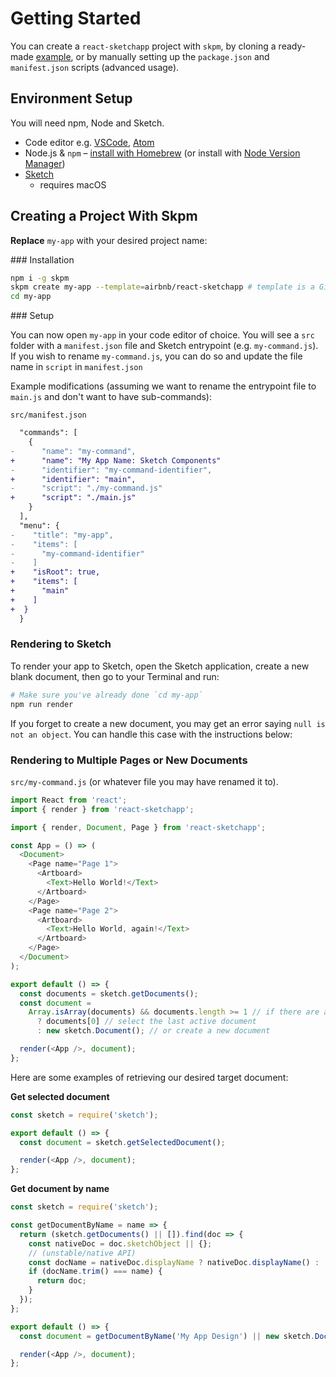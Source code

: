 # Getting Started

You can create a `react-sketchapp` project with `skpm`, by cloning a ready-made [example](../examples.md), or by manually setting up the `package.json` and `manifest.json` scripts (advanced usage).

## Environment Setup

You will need npm, Node and Sketch.

- Code editor e.g. [VSCode](https://code.visualstudio.com/), [Atom](https://atom.io/)
- Node.js & `npm` – [install with Homebrew](https://nodejs.org/en/download/package-manager/#macos) (or install with [Node Version Manager](https://nodejs.org/en/download/package-manager/#nvm))
- [Sketch](https://www.sketch.com/)
  - requires macOS

## Creating a Project With Skpm

**Replace** `my-app` with your desired project name:

### Installation

```bash
npm i -g skpm
skpm create my-app --template=airbnb/react-sketchapp # template is a GitHub repo
cd my-app
```

### Setup

You can now open `my-app` in your code editor of choice. You will see a `src` folder with a `manifest.json` file and Sketch entrypoint (e.g. `my-command.js`). If you wish to rename `my-command.js`, you can do so and update the file name in `script` in `manifest.json`

Example modifications (assuming we want to rename the entrypoint file to `main.js` and don't want to have sub-commands):

`src/manifest.json`

```diff
  "commands": [
    {
-      "name": "my-command",
+      "name": "My App Name: Sketch Components"
-      "identifier": "my-command-identifier",
+      "identifier": "main",
-      "script": "./my-command.js"
+      "script": "./main.js"
    }
  ],
  "menu": {
-    "title": "my-app",
-    "items": [
-      "my-command-identifier"
-    ]
+    "isRoot": true,
+    "items": [
+      "main"
+    ]
+  }
  }
```

### Rendering to Sketch

To render your app to Sketch, open the Sketch application, create a new blank document, then go to your Terminal and run:

```bash
# Make sure you've already done `cd my-app`
npm run render
```

If you forget to create a new document, you may get an error saying `null is not an object`. You can handle this case with the instructions below:

### Rendering to Multiple Pages or New Documents

`src/my-command.js` (or whatever file you may have renamed it to).

```js
import React from 'react';
import { render } from 'react-sketchapp';

import { render, Document, Page } from 'react-sketchapp';

const App = () => (
  <Document>
    <Page name="Page 1">
      <Artboard>
        <Text>Hello World!</Text>
      </Artboard>
    </Page>
    <Page name="Page 2">
      <Artboard>
        <Text>Hello World, again!</Text>
      </Artboard>
    </Page>
  </Document>
);

export default () => {
  const documents = sketch.getDocuments();
  const document =
    Array.isArray(documents) && documents.length >= 1 // if there are any open documents
      ? documents[0] // select the last active document
      : new sketch.Document(); // or create a new document

  render(<App />, document);
};
```

Here are some examples of retrieving our desired target document:

**Get selected document**

```js
const sketch = require('sketch');

export default () => {
  const document = sketch.getSelectedDocument();

  render(<App />, document);
};
```

**Get document by name**

```js
const sketch = require('sketch');

const getDocumentByName = name => {
  return (sketch.getDocuments() || []).find(doc => {
    const nativeDoc = doc.sketchObject || {};
    // (unstable/native API)
    const docName = nativeDoc.displayName ? nativeDoc.displayName() : '';
    if (docName.trim() === name) {
      return doc;
    }
  });
};

export default () => {
  const document = getDocumentByName('My App Design') || new sketch.Document(); // Fallback to new document if document not found

  render(<App />, document);
};
```
